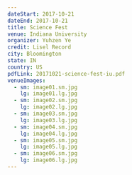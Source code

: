 ```yaml
---
dateStart: 2017-10-21
dateEnd: 2017-10-21
title: Science Fest
venue: Indiana University
organizer: Yuhzen Ye
credit: Lisel Record
city: Bloomington
state: IN
country: US
pdfLink: 20171021-science-fest-iu.pdf
venueImages:
  - sm: image01.sm.jpg
    lg: image01.lg.jpg
  - sm: image02.sm.jpg
    lg: image02.lg.jpg
  - sm: image03.sm.jpg
    lg: image03.lg.jpg
  - sm: image04.sm.jpg
    lg: image04.lg.jpg
  - sm: image05.sm.jpg
    lg: image05.lg.jpg
  - sm: image06.sm.jpg
    lg: image06.lg.jpg
---
```

